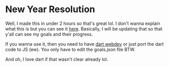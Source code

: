# New Year Resolution
Well, I made this in under 2 hours so that's great lol.
I don't wanna explain what this is but you can see it [here](https://lavisse.xyz/new-year-resolution).
Basically, I will be updating that so that y'all can see my goals and their progress.

If you wanna use it, then you need to have [dart webdev](https://dart.dev/tools/webdev) or just port the dart code to JS (ew).
You only have to edit the goals.json file BTW.

And oh, I love dart if that wasn't clear already lol.